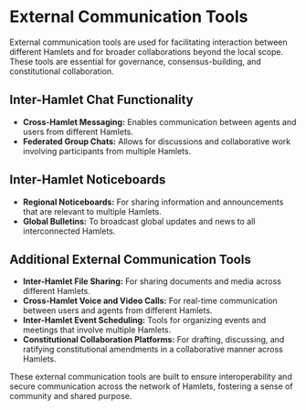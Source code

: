 # External Communication Tools

External communication tools are used for facilitating interaction between different Hamlets and for broader collaborations beyond the local scope. These tools are essential for governance, consensus-building, and constitutional collaboration.

## Inter-Hamlet Chat Functionality

- **Cross-Hamlet Messaging:** Enables communication between agents and users from different Hamlets.
- **Federated Group Chats:** Allows for discussions and collaborative work involving participants from multiple Hamlets.

## Inter-Hamlet Noticeboards

- **Regional Noticeboards:** For sharing information and announcements that are relevant to multiple Hamlets.
- **Global Bulletins:** To broadcast global updates and news to all interconnected Hamlets.

## Additional External Communication Tools

- **Inter-Hamlet File Sharing:** For sharing documents and media across different Hamlets.
- **Cross-Hamlet Voice and Video Calls:** For real-time communication between users and agents from different Hamlets.
- **Inter-Hamlet Event Scheduling:** Tools for organizing events and meetings that involve multiple Hamlets.
- **Constitutional Collaboration Platforms:** For drafting, discussing, and ratifying constitutional amendments in a collaborative manner across Hamlets.

These external communication tools are built to ensure interoperability and secure communication across the network of Hamlets, fostering a sense of community and shared purpose.
